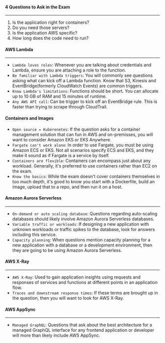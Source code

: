 #### 4 Questions to Ask in the Exam

___

1. Is the application right for containers?
2. Do you need those servers?
3. Is the application AWS specific?
4. How long does the code need to run?

#### AWS Lambda

___

* `Lambda loves roles`: Whenever you are talking about credentials and Lambda, ensure you are attaching a role to the
  function.
* `Be familiar with Lambda triggers`: You will commonly see questions asking what can kick off a Lambda function. Know
  that S3, Kinesis and EventBridge(formerly CloudWatch Events) are common triggers.
* `Know Lambda's limitations`: Functions should be short. You can allocate up to 10 GB of RAM and 15 minutes of runtime.
* `Any AWS API call`: Can be trigger to kick off an EventBridge rule. This is faster than trying to scrape through
  CloudTrail.

#### Containers and Images

* `Open source = Kuberenetes`: If the question asks for a container management solution that can fun in AWS and
  on-premisses, you will want to consider Amazon EKS or EKS Anywhere.
* `Fargate can't work alone`: In order to use Fargate, you must be using Amazon ECS or EKS. Not all scenarios specify
  ECS and EKS, and they make it sound as if Fargate is a service by itself.
* `Containers are flexible`: Containers can encompass just about any workload. Generally, it's preferred to use
  containers rather than EC2 on the exam.
* `Know the basics`: While the exam doesn't cover containers themselves in too much depth, it's good to know you start
  with a Dockerfile, build an image, upload that to a repo, and then run it on a host.

#### Amazon Aurora Serverless

___

* `On-demand or auto scaling database`: Questions regarding auto-scaling databases should likely involve Amazon Aurora
  Serverless databases.
* `Variable traffic or workloads`: If designing a new application with unknown workloads or traffic spikes to the
  database, look for answers including this service.
* `Capacity planning`: When questions mention capacity planning for a new application with a database or a development
  environment, then they are going to be using Amazon Aurora Serverless.

#### AWS X-Ray

___

* `AWS X-Ray`: Used to gain application insights using requests and responses of services and functions at different
  points in an application flow.
* `Traces and downstream response times`: If these terms are brought up in the question, then you will want to look for
  AWS X-Ray.

#### AWS AppSync

___

* `Managed GraphQL`: Questions that ask about the best architecture for a managed GraphQL interface for any frontend
  application or developer will more than likely include AWS AppSync.